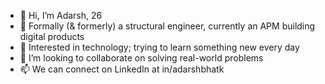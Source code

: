 - 👋 Hi, I’m Adarsh, 26
- 👀 Formally (& formerly) a structural engineer, currently an APM building digital products
- 🌱 Interested in technology; trying to learn something new every day
- 💞️ I’m looking to collaborate on solving real-world problems
- 📫 We can connect on LinkedIn at in/adarshbhatk

<!---
adarshbhatk/adarshbhatk is a ✨ special ✨ repository because its `README.md` (this file) appears on your GitHub profile.
You can click the Preview link to take a look at your changes.
--->
